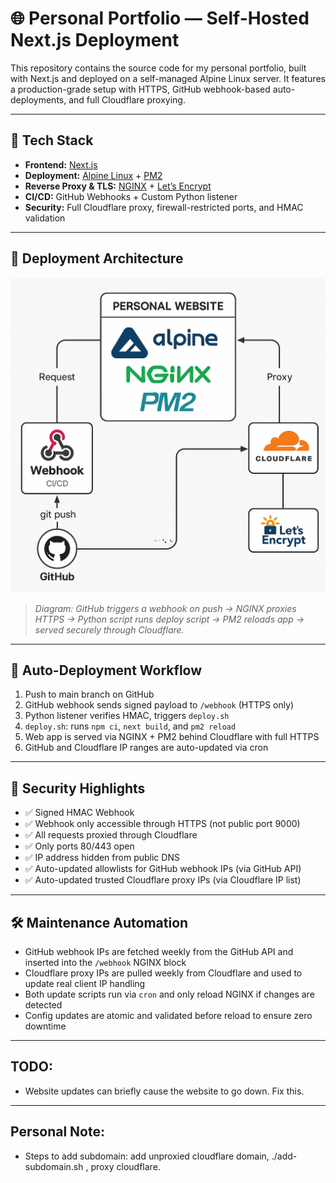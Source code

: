 # 🌐 Personal Portfolio — Self-Hosted Next.js Deployment

This repository contains the source code for my personal portfolio, built with Next.js and deployed on a self-managed Alpine Linux server. It features a production-grade setup with HTTPS, GitHub webhook-based auto-deployments, and full Cloudflare proxying.

---

## 🧩 Tech Stack

- **Frontend:** [Next.js](https://nextjs.org/)
- **Deployment:** [Alpine Linux](https://alpinelinux.org/) + [PM2](https://pm2.keymetrics.io/)
- **Reverse Proxy & TLS:** [NGINX](https://nginx.org/) + [Let’s Encrypt](https://letsencrypt.org/)
- **CI/CD:** GitHub Webhooks + Custom Python listener
- **Security:** Full Cloudflare proxy, firewall-restricted ports, and HMAC validation

---

## 🚀 Deployment Architecture

![Deployment Diagram](https://raw.githubusercontent.com/ccorbett0116/personal-site/main/docs/deployment-diagram.png)

> _Diagram: GitHub triggers a webhook on push → NGINX proxies HTTPS → Python script runs deploy script → PM2 reloads app → served securely through Cloudflare._

---

## 🔄 Auto-Deployment Workflow

1. Push to main branch on GitHub
2. GitHub webhook sends signed payload to `/webhook` (HTTPS only)
3. Python listener verifies HMAC, triggers `deploy.sh`
4. `deploy.sh`: runs `npm ci`, `next build`, and `pm2 reload`
5. Web app is served via NGINX + PM2 behind Cloudflare with full HTTPS
6. GitHub and Cloudflare IP ranges are auto-updated via cron

---

## 🔐 Security Highlights

- ✅ Signed HMAC Webhook
- ✅ Webhook only accessible through HTTPS (not public port 9000)
- ✅ All requests proxied through Cloudflare
- ✅ Only ports 80/443 open
- ✅ IP address hidden from public DNS
- ✅ Auto-updated allowlists for GitHub webhook IPs (via GitHub API)
- ✅ Auto-updated trusted Cloudflare proxy IPs (via Cloudflare IP list)

---

## 🛠 Maintenance Automation

- GitHub webhook IPs are fetched weekly from the GitHub API and inserted into the `/webhook` NGINX block
- Cloudflare proxy IPs are pulled weekly from Cloudflare and used to update real client IP handling
- Both update scripts run via `cron` and only reload NGINX if changes are detected
- Config updates are atomic and validated before reload to ensure zero downtime

---

## TODO:
- Website updates can briefly cause the website to go down. Fix this.

---

## Personal Note:
- Steps to add subdomain: add unproxied cloudflare domain, ./add-subdomain.sh <subdomain>, proxy cloudflare.
